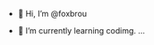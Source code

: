 - 👋 Hi, I’m @foxbrou

- 🌱 I’m currently learning codimg. ...

 

<!---
foxbrou/foxbrou is a ✨ special ✨ repository because its `README.md` (this file) appears on your GitHub profile.
You can click the Preview link to take a look at your changes.
--->

